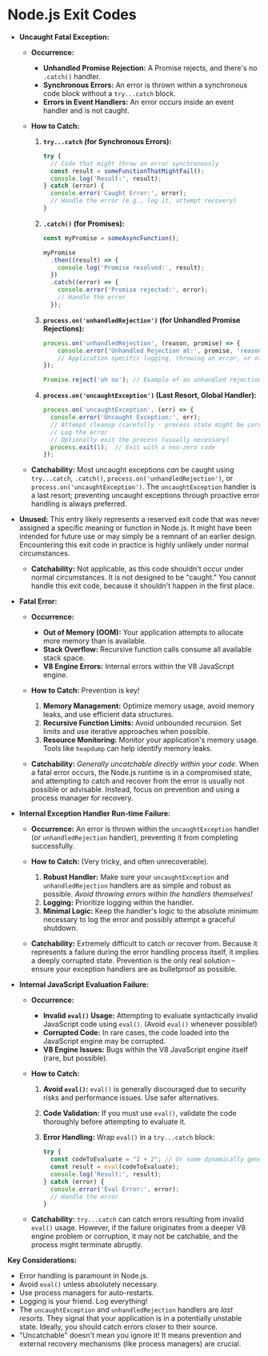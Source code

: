 # Node.js Exit Codes

*   **Uncaught Fatal Exception:**
    *   **Occurrence:**
        *   **Unhandled Promise Rejection:** A Promise rejects, and there's no `.catch()` handler.
        *   **Synchronous Errors:** An error is thrown within a synchronous code block without a `try...catch` block.
        *   **Errors in Event Handlers:** An error occurs inside an event handler and is not caught.

    *   **How to Catch:**

        1.  **`try...catch` (for Synchronous Errors):**
            ```javascript
            try {
              // Code that might throw an error synchronously
              const result = someFunctionThatMightFail();
              console.log('Result:', result);
            } catch (error) {
              console.error('Caught Error:', error);
              // Handle the error (e.g., log it, attempt recovery)
            }
            ```

        2.  **`.catch()` (for Promises):**
            ```javascript
            const myPromise = someAsyncFunction();

            myPromise
              .then((result) => {
                console.log('Promise resolved:', result);
              })
              .catch((error) => {
                console.error('Promise rejected:', error);
                // Handle the error
              });
            ```

        3.  **`process.on('unhandledRejection')` (for Unhandled Promise Rejections):**
              ```javascript
              process.on('unhandledRejection', (reason, promise) => {
                  console.error('Unhandled Rejection at:', promise, 'reason:', reason);
                  // Application specific logging, throwing an error, or other logic here
              });

              Promise.reject('oh no'); // Example of an unhandled rejection
              ```

        4.  **`process.on('uncaughtException')` (Last Resort, Global Handler):**
            ```javascript
            process.on('uncaughtException', (err) => {
              console.error('Uncaught Exception:', err);
              // Attempt cleanup (carefully - process state might be corrupted)
              // Log the error
              // Optionally exit the process (usually necessary)
              process.exit(1);  // Exit with a non-zero code
            });
            ```

    *   **Catchability:**  Most uncaught exceptions *can* be caught using `try...catch`, `.catch()`, 
        `process.on('unhandledRejection')`, or `process.on('uncaughtException')`. The `uncaughtException` handler is a 
        last resort; preventing uncaught exceptions through proactive error handling is always preferred.

*   **Unused:**
    This entry likely represents a reserved exit code that was never assigned a specific meaning or function in Node.js.
    It might have been intended for future use or may simply be a remnant of an earlier design. Encountering this exit 
    code in practice is highly unlikely under normal circumstances.
    *   **Catchability:** Not applicable, as this code shouldn't occur under normal circumstances. It is not designed to
        be "caught." You cannot handle this exit code, because it shouldn't happen in the first place.

*   **Fatal Error:**

    *   **Occurrence:**
        *   **Out of Memory (OOM):** Your application attempts to allocate more memory than is available.
        *   **Stack Overflow:** Recursive function calls consume all available stack space.
        *   **V8 Engine Errors:** Internal errors within the V8 JavaScript engine.

    *   **How to Catch:** Prevention is key!
        1.  **Memory Management:**  Optimize memory usage, avoid memory leaks, and use efficient data structures.
        2.  **Recursive Function Limits:**  Avoid unbounded recursion. Set limits and use iterative approaches when 
            possible.
        3.  **Resource Monitoring:**  Monitor your application's memory usage.  Tools like `heapdump` can help identify 
            memory leaks.

    *   **Catchability:** *Generally uncatchable directly within your code.* When a fatal error occurs, the Node.js 
        runtime is in a compromised state, and attempting to catch and recover from the error is usually not possible or
        advisable. Instead, focus on prevention and using a process manager for recovery.

*   **Internal Exception Handler Run-time Failure:**
    *   **Occurrence:** An error is thrown within the `uncaughtException` handler (or `unhandledRejection` handler), 
        preventing it from completing successfully.

    *   **How to Catch:** (Very tricky, and often unrecoverable).

        1.  **Robust Handler:** Make sure your `uncaughtException` and `unhandledRejection` handlers are as simple and 
            robust as possible. *Avoid throwing errors within the handlers themselves!*
        2.  **Logging:** Prioritize logging within the handler.
        3.  **Minimal Logic:**  Keep the handler's logic to the absolute minimum necessary to log the error and possibly
            attempt a graceful shutdown.

    *   **Catchability:** Extremely difficult to catch or recover from. Because it represents a failure during the error 
        handling process itself, it implies a deeply corrupted state. Prevention is the only real solution – ensure your
        exception handlers are as bulletproof as possible.

*   **Internal JavaScript Evaluation Failure:**
    *   **Occurrence:**
        *   **Invalid `eval()` Usage:** Attempting to evaluate syntactically invalid JavaScript code using `eval()`. 
            (Avoid `eval()` whenever possible!)
        *   **Corrupted Code:** In rare cases, the code loaded into the JavaScript engine may be corrupted.
        *   **V8 Engine Issues:** Bugs within the V8 JavaScript engine itself (rare, but possible).

    *   **How to Catch:**

        1.  **Avoid `eval()`:**  `eval()` is generally discouraged due to security risks and performance issues. Use 
            safer alternatives.
        2.  **Code Validation:** If you must use `eval()`, validate the code thoroughly before attempting to evaluate 
            it.
        3.  **Error Handling:** Wrap `eval()` in a `try...catch` block:

            ```javascript
            try {
              const codeToEvaluate = "2 + 2"; // Or some dynamically generated code
              const result = eval(codeToEvaluate);
              console.log('Result:', result);
            } catch (error) {
              console.error('Eval Error:', error);
              // Handle the error
            }
            ```

    *   **Catchability:** `try...catch` can catch errors resulting from invalid `eval()` usage. However, if the failure
        originates from a deeper V8 engine problem or corruption, it may not be catchable, and the process might 
        terminate abruptly.

**Key Considerations:**

*   Error handling is paramount in Node.js.
*   Avoid `eval()` unless absolutely necessary.
*   Use process managers for auto-restarts.
*   Logging is your friend. Log everything!
*   The `uncaughtException` and `unhandledRejection` handlers are *last resorts*. They signal that your application is 
    in a potentially unstable state. Ideally, you should catch errors closer to their source.
*   "Uncatchable" doesn't mean you ignore it! It means prevention and external recovery mechanisms (like process 
    managers) are crucial.
